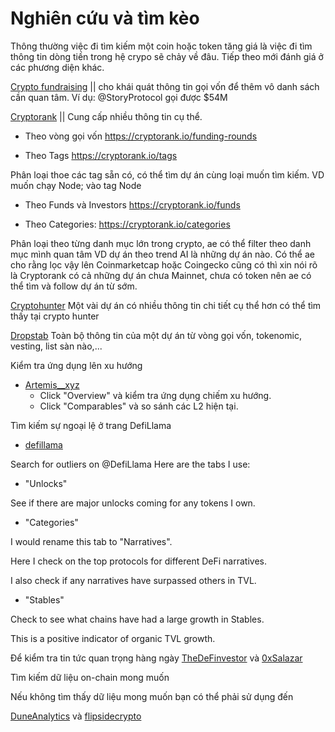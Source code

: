 # Nghiên cứu và tìm kèo

Thông thường việc đi tìm kiếm một coin hoặc token tăng giá là việc đi tìm thông tin dòng tiền trong hệ crypo sẽ chảy về đâu. Tiếp theo mới đánh giá ở các phương diện khác.

[Crypto fundraising](https://crypto-fundraising.info/) || cho khái quát thông tin gọi vốn để thêm vô danh sách cần quan tâm. Ví dụ: @StoryProtocol gọi được $54M

[Cryptorank](https://cryptorank.io) || Cung cấp nhiều thông tin cụ thể. 

- Theo vòng gọi vốn https://cryptorank.io/funding-rounds

- Theo Tags https://cryptorank.io/tags

Phân loại thoe các tag sẵn có, có thể tìm dự án cùng loại muốn tìm kiếm. VD muốn chạy Node; vào tag Node

- Theo Funds và Investors https://cryptorank.io/funds

- Theo Categories: https://cryptorank.io/categories

Phân loại theo từng danh mục lớn trong crypto, ae có thể filter theo danh mục mình quan tâm VD dự án theo trend AI là những dự án nào.
Có thể ae cho rằng lọc vậy lên Coinmarketcap hoặc Coingecko cũng có thì xin nói rõ là Cryptorank có cả những dự án chưa Mainnet, chưa có token nên ae có thể tìm và follow dự án từ sớm. 

[Cryptohunter](https://www.cypherhunter.com/en/discover/) Một vài dự án có nhiều thông tin chi tiết cụ thể hơn có thể tìm thấy tại crypto hunter

[Dropstab](https://dropstab.com/) Toàn bộ thông tin của một dự án từ vòng gọi vốn, tokenomic, vesting, list sàn nào,... 


Kiểm tra ứng dụng lên xu hướng

- [Artemis__xyz](https://app.artemis.xyz/chains)
	- Click "Overview" và kiểm tra ứng dụng chiếm xu hướng.
	- Click "Comparables" và so sánh các L2 hiện tại.

Tìm kiếm sự ngoại lệ ở trang DefiLlama

- [defillama](https://defillama.com/)

Search for outliers on @DefiLlama Here are the tabs I use:

- "Unlocks"

See if there are major unlocks coming for any tokens I own.

- "Categories"

I would rename this tab to "Narratives". 

Here I check on the top protocols for different DeFi narratives.

I also check if any narratives have surpassed others in TVL.

- "Stables"

Check to see what chains have had a large growth in Stables.

This is a positive indicator of organic TVL growth.

Để kiểm tra tin tức quan trọng hàng ngày
[TheDeFinvestor](https://twitter.com/TheDeFinvestor) và [0xSalazar](https://twitter.com/0xSalazar)

Tìm kiếm dữ liệu on-chain mong muốn

Nếu không tìm thấy dữ liệu mong muốn bạn có thể phải sử dụng đến 

[DuneAnalytics](https://twitter.com/DuneAnalytics) và [flipsidecrypto](https://twitter.com/flipsidecrypto)